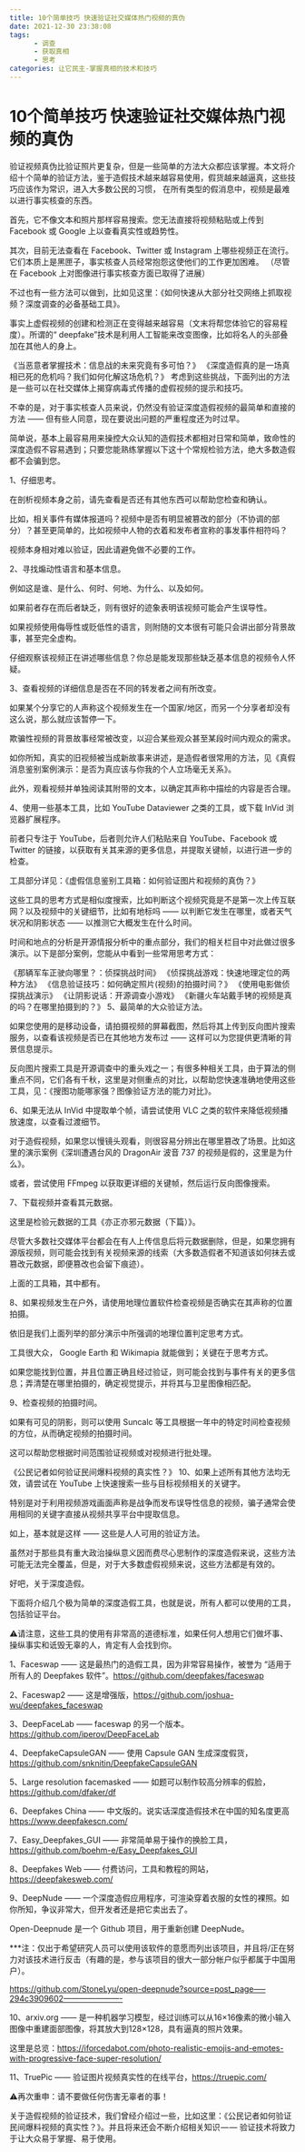 ```yaml
---
title: 10个简单技巧 快速验证社交媒体热门视频的真伪
date: 2021-12-30 23:38:08
tags:
      - 调查
      - 获取真相
      - 思考
categories: 让它民主-掌握真相的技术和技巧
---
```

# 10个简单技巧 快速验证社交媒体热门视频的真伪 #
 
验证视频真伪比验证照片更复杂，但是一些简单的方法大众都应该掌握。本文将介绍十个简单的验证方法，鉴于造假技术越来越容易使用，假货越来越逼真，这些技巧应该作为常识，进入大多数公民的习惯，
在所有类型的假消息中，视频是最难以进行事实核查的东西。

首先，它不像文本和照片那样容易搜索。您无法直接将视频粘贴或上传到 Facebook 或 Google 上以查看真实性或趋势性。

其次，目前无法查看在 Facebook、Twitter 或 Instagram 上哪些视频正在流行。它们本质上是黑匣子，事实核查人员经常抱怨这使他们的工作更加困难。 （尽管在 Facebook 上对图像进行事实核查方面已取得了进展）

不过也有一些方法可以做到，比如见这里：《如何快速从大部分社交网络上抓取视频？深度调查的必备基础工具》。

事实上虚假视频的创建和检测正在变得越来越容易（文末将帮您体验它的容易程度）。所谓的“ deepfake”技术是利用人工智能来改变图像，比如将名人的头部叠加在其他人的身上。

《当恶意者掌握技术：信息战的未来究竟有多可怕？》
《深度造假真的是一场真相已死的危机吗？我们如何化解这场危机？》
考虑到这些挑战，下面列出的方法是一些可以在社交媒体上揭穿病毒式传播的虚假视频的提示和技巧。

不幸的是，对于事实核查人员来说，仍然没有验证深度造假视频的最简单和直接的方法 —— 但有些人同意，现在要说出问题的严重程度还为时过早。

简单说，基本上最容易用来操控大众认知的造假技术都相对日常和简单，致命性的深度造假不容易遇到；只要您能熟练掌握以下这十个常规检验方法，绝大多数造假都不会骗到您。

1、仔细思考。

在剖析视频本身之前，请先查看是否还有其他东西可以帮助您检查和确认。

比如，相关事件有媒体报道吗？视频中是否有明显被篡改的部分（不协调的部分）？甚至更简单的，比如视频中人物的衣着和发布者宣称的事发事件相符吗？

视频本身相对难以验证，因此请避免做不必要的工作。

2、寻找煽动性语言和基本信息。

例如这是谁、是什么、何时、何地、为什么、以及如何。

如果前者存在而后者缺乏，则有很好的迹象表明该视频可能会产生误导性。

如果视频使用侮辱性或贬低性的语言，则附随的文本很有可能只会讲出部分背景故事，甚至完全虚构。

仔细观察该视频正在讲述哪些信息？你总是能发现那些缺乏基本信息的视频令人怀疑。

3、查看视频的详细信息是否在不同的转发者之间有所改变。

如果某个分享它的人声称这个视频发生在一个国家/地区，而另一个分享者却没有这么说，那么就应该暂停一下。

欺骗性视频的背景故事经常被改变，以迎合某些观众甚至某段时间内观众的需求。

如你所知，真实的旧视频被当成新故事来讲述，是造假者很常用的方法，见《真假消息鉴别案例演示：是否为真应该与你我的个人立场毫无关系》。

此外，观看视频并单独阅读其附带的文本，以确定其声称中描绘的内容是否合理。

4、使用一些基本工具，比如 YouTube Dataviewer 之类的工具，或下载 InVid 浏览器扩展程序。

前者只专注于 YouTube，后者则允许人们粘贴来自 YouTube、Facebook 或 Twitter 的链接，以获取有关其来源的更多信息，并提取关键帧，以进行进一步的检查。

工具部分详见：《虚假信息鉴别工具箱：如何验证图片和视频的真伪？》

这些工具的思考方式是相似度搜索，比如判断这个视频究竟是不是第一次上传互联网？以及视频中的关键细节，比如有地标吗 —— 以判断它发生在哪里，或者天气状况和阴影状态 —— 以推测它大概发生在什么时间。

时间和地点的分析是开源情报分析中的重点部分，我们的相关栏目中对此做过很多演示。以下是部分案例，您能从中看到一些常用思考方式：

《那辆军车正驶向哪里？：侦探挑战时间》
《侦探挑战游戏：快速地理定位的两种方法》
《信息验证技巧：如何确定照片(视频)的拍摄时间？》
《使用电影做侦探挑战演示》
《让阴影说话：开源调查小游戏》
《新疆火车站戴手铐的视频是真的吗？在哪里拍摄到的？》
5、最简单的大众验证方法。

如果您使用的是移动设备，请拍摄视频的屏幕截图，然后将其上传到反向图片搜索服务，以查看该视频是否已在其他地方发布过 —— 这样可以为您提供更清晰的背景信息提示。

反向图片搜索工具是开源调查中的重头戏之一；有很多种相关工具，由于算法的侧重点不同，它们各有千秋，这里是对侧重点的对比，以帮助您快速准确地使用这些工具，见：《搜图功能哪家强？图像验证方法的能力对比》。

6、如果无法从 InVid 中提取单个帧，请尝试使用 VLC 之类的软件来降低视频播放速度，以查看过渡细节。

对于造假视频，如果您以慢镜头观看，则很容易分辨出在哪里篡改了场景。比如这里的演示案例《深圳遭遇台风的 DragonAir 波音 737 的视频是假的，这里是为什么》。

或者，尝试使用 FFmpeg 以获取更详细的关键帧，然后运行反向图像搜索。

7、下载视频并查看其元数据。

这里是检验元数据的工具《亦正亦邪元数据（下篇）》。

尽管大多数社交媒体平台都会在有人上传信息后将元数据删除，但是，如果您拥有源版视频，则可能会找到有关视频来源的线索（大多数造假者不知道该如何抹去或篡改元数据，即便篡改也会留下痕迹）。

上面的工具箱，其中都有。

8、如果视频发生在户外，请使用地理位置软件检查视频是否确实在其声称的位置拍摄。

依旧是我们上面列举的部分演示中所强调的地理位置判定思考方式。

工具很大众， Google Earth 和 Wikimapia 就能做到；关键在于思考方式。

如果您能找到位置，并且位置正确且经过验证，则可能会找到与事件有关的更多信息；弄清楚在哪里拍摄的，确定视觉提示，并将其与卫星图像相匹配。

9、检查视频的拍摄时间。

如果有可见的阴影，则可以使用 Suncalc 等工具根据一年中的特定时间检查视频的方位，从而确定视频的拍摄时间。

这可以帮助您根据时间范围验证视频或对视频进行批处理。

《公民记者如何验证民间爆料视频的真实性？》
10、如果上述所有其他方法均无效，请尝试在 YouTube 上快速搜索一些与目标视频相关的关键字。

特别是对于利用视频游戏画面声称是战争而发布误导性信息的视频，骗子通常会使用相同的关键字直接从视频共享平台中提取信息。

如上，基本就是这样 —— 这些是人人可用的验证方法。

虽然对于那些具有重大政治操纵意义因而费尽心思制作的深度造假来说，这些方法可能无法完全覆盖，但是，对于大多数虚假视频来说，这些方法都是有效的。

好吧，关于深度造假。

下面将介绍几个极为简单的深度造假工具，也就是说，所有人都可以使用的工具，包括验证平台。

⚠️请注意，这些工具的使用有非常高的道德标准，如果任何人想用它们做坏事、操纵事实和诋毁无辜的人，肯定有人会找到你。

1、Faceswap —— 这是最热门的造假工具，因为非常容易操作，被誉为 “适用于所有人的 Deepfakes 软件”。https://github.com/deepfakes/faceswap

2、Faceswap2 —— 这是增强版，https://github.com/joshua-wu/deepfakes_faceswap

3、DeepFaceLab —— faceswap 的另一个版本。https://github.com/iperov/DeepFaceLab

4、DeepfakeCapsuleGAN —— 使用 Capsule GAN 生成深度假货，https://github.com/snknitin/DeepfakeCapsuleGAN

5、Large resolution facemasked —— 如题可以制作较高分辨率的假脸，https://github.com/dfaker/df

6、Deepfakes China —— 中文版的。说实话深度造假技术在中国的知名度更高 https://www.deepfakescn.com/

7、Easy_Deepfakes_GUI —— 非常简单易于操作的换脸工具，https://github.com/boehm-e/Easy_Deepfakes_GUI

8、Deepfakes Web —— 付费访问，工具和教程的网站，https://deepfakesweb.com/

9、DeepNude —— 一个深度造假应用程序，可渲染穿着衣服的女性的裸照。如你所知，争议非常大，但开发者还是把它卖出去了。

Open-Deepnude 是一个 Github 项目，用于重新创建 DeepNude。

***注：仅出于希望研究人员可以使用该软件的意愿而列出该项目，并且将/正在努力对该技术进行反击（有趣的是，参与该项目的很大一部分帐户似乎都属于中国用户）。

https://github.com/StoneLyu/open-deepnude?source=post_page—–294c3909602———————-

10、arxiv.org —— 是一种机器学习模型，经过训练可以从16×16像素的微小输入图像中重建面部图像，将其放大到128×128，具有逼真的照片效果。

这里是总览：https://iforcedabot.com/photo-realistic-emojis-and-emotes-with-progressive-face-super-resolution/

11、TruePic —— 验证图片视频真实性的在线平台，https://truepic.com/

⚠️再次重申：请不要做任何伤害无辜者的事！

关于造假视频的验证技术，我们曾经介绍过一些，比如这里：《公民记者如何验证民间爆料视频的真实性？》。并且将来还会不断介绍相关知识 — — 验证技术将致力于让大众易于掌握、易于使用。